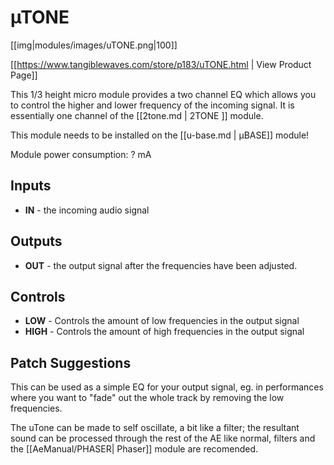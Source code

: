 # µTONE
[[img|modules/images/uTONE.png|100]]

[[https://www.tangiblewaves.com/store/p183/uTONE.html  | View Product Page]]

This 1/3 height micro module provides a two channel EQ which allows you to control the higher and lower frequency of the incoming signal. It is essentially one channel of the [[2tone.md | 2TONE ]] module.

This module needs to be installed on the [[u-base.md | µBASE]] module!

Module power consumption: ? mA

## Inputs

* **IN** - the incoming audio signal


## Outputs

* **OUT** - the output signal after the frequencies have been adjusted.

## Controls

* **LOW** - Controls the amount of low frequencies in the output signal
* **HIGH** - Controls the amount of high frequencies in the output signal

## Patch Suggestions

This can be used as a simple EQ for your output signal, eg. in performances where you want to "fade" out the whole track by removing the low frequencies.

The uTone can be made to self oscillate, a bit like a filter; the resultant sound can be processed through the rest of the AE like normal, filters and the [[AeManual/PHASER| Phaser]] module are recomended. 
